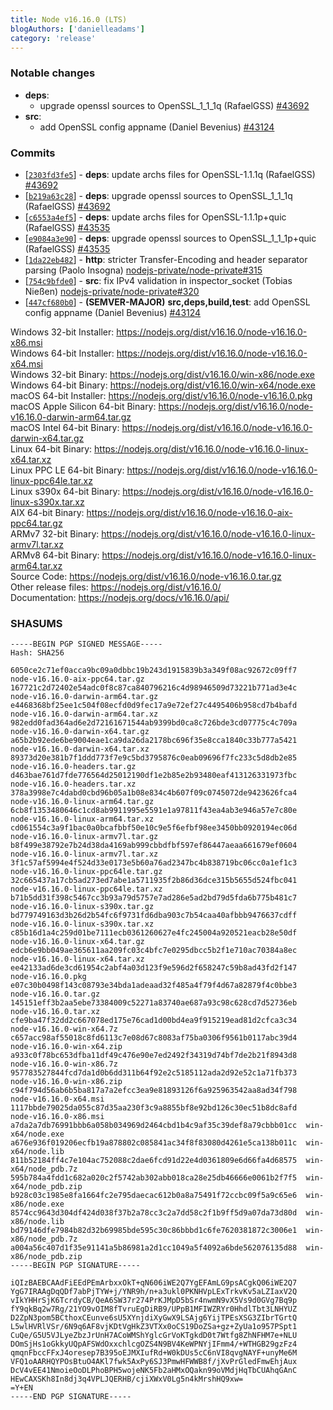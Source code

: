 ```yaml
---
title: Node v16.16.0 (LTS)
blogAuthors: ['danielleadams']
category: 'release'
---
```


### Notable changes

- **deps**:
  - upgrade openssl sources to OpenSSL_1_1_1q (RafaelGSS) [#43692](https://github.com/nodejs/node/pull/43692)
- **src**:
  - add OpenSSL config appname (Daniel Bevenius) [#43124](https://github.com/nodejs/node/pull/43124)

### Commits

- \[[`2303fd3fe5`](https://github.com/nodejs/node/commit/2303fd3fe5)] - **deps**: update archs files for OpenSSL-1.1.1q (RafaelGSS) [#43692](https://github.com/nodejs/node/pull/43692)
- \[[`b219a63c28`](https://github.com/nodejs/node/commit/b219a63c28)] - **deps**: upgrade openssl sources to OpenSSL_1_1_1q (RafaelGSS) [#43692](https://github.com/nodejs/node/pull/43692)
- \[[`c6553a4ef5`](https://github.com/nodejs/node/commit/c6553a4ef5)] - **deps**: update archs files for OpenSSL-1.1.1p+quic (RafaelGSS) [#43535](https://github.com/nodejs/node/pull/43535)
- \[[`e9084a3e90`](https://github.com/nodejs/node/commit/e9084a3e90)] - **deps**: upgrade openssl sources to OpenSSL_1_1_1p+quic (RafaelGSS) [#43535](https://github.com/nodejs/node/pull/43535)
- \[[`1da22eb482`](https://github.com/nodejs/node/commit/1da22eb482)] - **http**: stricter Transfer-Encoding and header separator parsing (Paolo Insogna) [nodejs-private/node-private#315](https://github.com/nodejs-private/node-private/pull/315)
- \[[`754c9bfde0`](https://github.com/nodejs/node/commit/754c9bfde0)] - **src**: fix IPv4 validation in inspector_socket (Tobias Nießen) [nodejs-private/node-private#320](https://github.com/nodejs-private/node-private/pull/320)
- \[[`447cf680b0`](https://github.com/nodejs/node/commit/447cf680b0)] - **(SEMVER-MAJOR)** **src,deps,build,test**: add OpenSSL config appname (Daniel Bevenius) [#43124](https://github.com/nodejs/node/pull/43124)

Windows 32-bit Installer: https://nodejs.org/dist/v16.16.0/node-v16.16.0-x86.msi<br />
Windows 64-bit Installer: https://nodejs.org/dist/v16.16.0/node-v16.16.0-x64.msi<br />
Windows 32-bit Binary: https://nodejs.org/dist/v16.16.0/win-x86/node.exe<br />
Windows 64-bit Binary: https://nodejs.org/dist/v16.16.0/win-x64/node.exe<br />
macOS 64-bit Installer: https://nodejs.org/dist/v16.16.0/node-v16.16.0.pkg<br />
macOS Apple Silicon 64-bit Binary: https://nodejs.org/dist/v16.16.0/node-v16.16.0-darwin-arm64.tar.gz<br />
macOS Intel 64-bit Binary: https://nodejs.org/dist/v16.16.0/node-v16.16.0-darwin-x64.tar.gz<br />
Linux 64-bit Binary: https://nodejs.org/dist/v16.16.0/node-v16.16.0-linux-x64.tar.xz<br />
Linux PPC LE 64-bit Binary: https://nodejs.org/dist/v16.16.0/node-v16.16.0-linux-ppc64le.tar.xz<br />
Linux s390x 64-bit Binary: https://nodejs.org/dist/v16.16.0/node-v16.16.0-linux-s390x.tar.xz<br />
AIX 64-bit Binary: https://nodejs.org/dist/v16.16.0/node-v16.16.0-aix-ppc64.tar.gz<br />
ARMv7 32-bit Binary: https://nodejs.org/dist/v16.16.0/node-v16.16.0-linux-armv7l.tar.xz<br />
ARMv8 64-bit Binary: https://nodejs.org/dist/v16.16.0/node-v16.16.0-linux-arm64.tar.xz<br />
Source Code: https://nodejs.org/dist/v16.16.0/node-v16.16.0.tar.gz<br />
Other release files: https://nodejs.org/dist/v16.16.0/<br />
Documentation: https://nodejs.org/docs/v16.16.0/api/

### SHASUMS

```
-----BEGIN PGP SIGNED MESSAGE-----
Hash: SHA256

6050ce2c71ef0acca9bc09a0dbbc19b243d1915839b3a349f08ac92672c09ff7  node-v16.16.0-aix-ppc64.tar.gz
167721c2d72402e54adc0f8c87ca840796216c4d98946509d73221b771ad3e4c  node-v16.16.0-darwin-arm64.tar.gz
e4468368bf25ee1c504f08ecfd0d9fec17a9e72ef27c4495406b958cd7b4bafd  node-v16.16.0-darwin-arm64.tar.xz
982edd0fad364ad6e2d72161671544ab9399bd0ca8c726bde3cd07775c4c709a  node-v16.16.0-darwin-x64.tar.gz
a65b2b92ede6be9004eae1ca9da26da2178bc696f35e8cca1840c33b777a5421  node-v16.16.0-darwin-x64.tar.xz
89373d20e381b7f1ddd773f7e9c5bd3795876c0eab09696f7fc233c5d8db2e85  node-v16.16.0-headers.tar.gz
d463bae761d7fde776564d25012190df1e2b85e2b93480eaf413126331973fbc  node-v16.16.0-headers.tar.xz
378a3998e7c4dabd0cbd96b05a1b08e834c4b607f09c0745072de9423626fca4  node-v16.16.0-linux-arm64.tar.gz
6cb8f1353480646c1cd8ab9911995e5591e1a97811f43ea4ab3e946a57e7c80e  node-v16.16.0-linux-arm64.tar.xz
cd061554c3a9f1bac0a0bcafbbf50e10c9e5f6efbf98ee3450bb0920194ec06d  node-v16.16.0-linux-armv7l.tar.gz
b8f499e38792e7b24d38da4169ab999cbbdfbf597ef86447aeaa661679ef0604  node-v16.16.0-linux-armv7l.tar.xz
3f1c57af5994e4f524d33e0173e5b60a76ad2347bc4b838719bc06cc0a1ef1c3  node-v16.16.0-linux-ppc64le.tar.gz
32c665437a17cb5ad273ed7abe1a5711935f2b86d36dce315b5655d524fbc041  node-v16.16.0-linux-ppc64le.tar.xz
b71b5dd31f398c5467cc3b93a79d5757e7ad286e5ad2bd79d5fda6b775b481c7  node-v16.16.0-linux-s390x.tar.gz
bd779749163d3b26d2b54fc6f9731fd6dba903c7b54caa40afbbb9476637cdff  node-v16.16.0-linux-s390x.tar.xz
c85b16d1a4c259d01be7111ecb0361260627e4fc245004a920521eacb28e50df  node-v16.16.0-linux-x64.tar.gz
edcb6e9bb049ae365611aa209fc03c4bfc7e0295dbcc5b2f1e710ac70384a8ec  node-v16.16.0-linux-x64.tar.xz
ee42133ad6de3cd61954c2abf4a03d123f9e596d2f658247c59b8ad43fd2f147  node-v16.16.0.pkg
e07c30b0498f143c08793e34bda1adeaad32f485a4f79f4d67a82879f4c0bbe3  node-v16.16.0.tar.gz
145151eff3b2aa5ebe73384009c52271a83740ae687a93c98c628cd7d52736eb  node-v16.16.0.tar.xz
cfe9ba47f32dd2c667078ed175e76cad1d00bd4ea9f915219ead81d2cfca3c34  node-v16.16.0-win-x64.7z
c657acc98af55018c8fd6113c7e08d67c8083af75ba0306f9561b0117abc39d4  node-v16.16.0-win-x64.zip
a933c0f78bc653dfba11df49c476e90e7ed2492f34319d74bf7de2b21f8943d8  node-v16.16.0-win-x86.7z
957783527844fcd7da1d0b6dd311b64f92e2c5185112ada2d92e52c1a71fb373  node-v16.16.0-win-x86.zip
c94f794d56ab6b5ba817a7a2efcc3ea9e81893126f6a925963542aa8ad34f798  node-v16.16.0-x64.msi
1117bbde79025da055c87d35aa230f3c9a8855bf8e92bd126c30ec51b8dc8afd  node-v16.16.0-x86.msi
a7da2a7db76991bbb6a058b034969d2464cbd1b4c9af35c39def8a79cbbb01cc  win-x64/node.exe
a676e936f019206ecfb19a878802c085841ac34f8f83080d4261e5ca138b011c  win-x64/node.lib
811b52184ff4c7e104ac752088c2dae6fcd91d22e4d0361809e6d66fa4d68575  win-x64/node_pdb.7z
595b784a4fdd1c682a020c2f5742ab302abb018ca28e25db46666e0061b2f7f5  win-x64/node_pdb.zip
b928c03c1985e8fa1664fc2e795daecac612b0a8a75491f72ccbc09f5a9c65e6  win-x86/node.exe
8574cc9643d304df424d038f37b2a78cc3c2a7dd58c2f1b9ff5d9a07da73d80d  win-x86/node.lib
bd79146dfe7984b82d32b69985bde595c30c86bbbd1c6fe7620381872c3006e1  win-x86/node_pdb.7z
a004a56c407d1f35e91141a5b86981a2d1cc1049a5f4092a6bde562076135d88  win-x86/node_pdb.zip
-----BEGIN PGP SIGNATURE-----

iQIzBAEBCAAdFiEEdPEmArbxxOkT+qN606iWE2Q7YgEFAmLG9psACgkQ06iWE2Q7
YgG7IRAAgDqQDf7abPjTYW+j/YNR9h/n+a3ukl0PKNHVpLExTrkvKv5aLZIaxV2Q
vIkYHHrSjK6TcrdyCB/QeA6SW37r274PrKJMpD5bSr4nwmN9vX5Vs9d0GVg7Bq9p
fY9qkBq2w7Rg/21YO9vOIM8fTvruEgDiRB9/UPpB1MFIWZRYr0HhdlTbt3LNHYUZ
D2ZpN3pom5BCthoxCEunve6sU5XYnjdiXyGwX9LSAjg6YijTPEsXSG3ZIbrTGrtQ
L5wlHVRlVSr/6N9q6AF8vjKDtVgHkZ3VTXx0oCS19DoZSa+gz+ZyUa1o957PSpt1
CuQe/G5U5VJLyeZbzJrUnH7ACoWMShYglcGrVoKTgkdD0t7Wtfg8ZhNFHM7e+NLU
DOmSjHs1oGkkyUQpAFSWdOxxchlcgOZS4N9BV4KeWPNYjIFmm4/+WTHGB29gzFz4
qmqnFbccFFxJ4oresep7B395oEJMXIufRd+W0kDUs5cC6nVI8qvgNAYF+unyMe6M
VFQ1oAARHQYPOsBtuO4AKl7fwk5AxPy6SJ3PmwHFWWB8f/jXvPrGledFmwEhjAux
DcV4vEE41NmoieOoDLPhoBPH5wojeNK5Fb2aHMxOQakn99oVMdjHqTbCUAhqGAnC
HEwCAXSKh8In8dj3q4VPLJQERHB/cjiXWxV0Lg5n4kMrshHQ9xw=
=Y+EN
-----END PGP SIGNATURE-----

```

